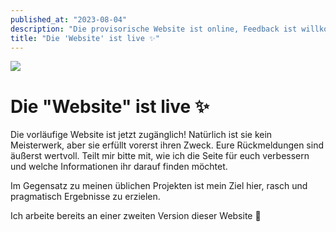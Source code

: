 ```yaml
---
published_at: "2023-08-04"
description: "Die provisorische Website ist online, Feedback ist willkommen, schnelle und praktische Ergebnisse stehen im Fokus."
title: "Die 'Website' ist live ✨"
---
```


![](/images/blog/03-first-landing-page.png)

# Die "Website" ist live ✨
Die vorläufige Website ist jetzt zugänglich! Natürlich ist sie kein Meisterwerk, aber sie erfüllt vorerst ihren Zweck. Eure Rückmeldungen sind äußerst wertvoll. Teilt mir bitte mit, wie ich die Seite für euch verbessern und welche Informationen ihr darauf finden möchtet.

Im Gegensatz zu meinen üblichen Projekten ist mein Ziel hier, rasch und pragmatisch Ergebnisse zu erzielen.

Ich arbeite bereits an einer zweiten Version dieser Website 👀